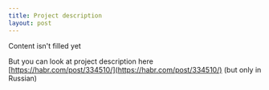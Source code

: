 ```yaml
---
title: Project description
layout: post
---
```

Content isn't filled yet

But you can look at project description here [https://habr.com/post/334510/](https://habr.com/post/334510/)  (but only in Russian)
